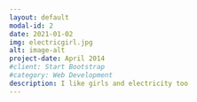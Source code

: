 ```yaml
---
layout: default
modal-id: 2
date: 2021-01-02
img: electricgirl.jpg
alt: image-alt
project-date: April 2014
#client: Start Bootstrap
#category: Web Development
description: I like girls and electricity too
---
```

